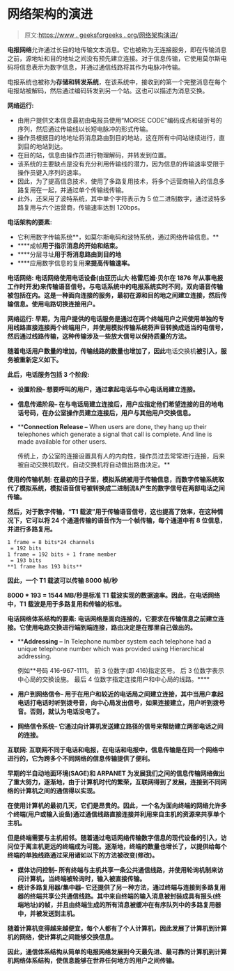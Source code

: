 # 网络架构的演进

> 原文:[https://www . geeksforgeeks . org/网络架构演进/](https://www.geeksforgeeks.org/evolution-of-network-architecture/)

**电报网络**允许通过长目的地传输文本消息。它也被称为无连接服务，即在传输消息之前，源地址和目的地址之间没有预先建立连接。对于信息传输，它使用莫尔斯电码将信息表示为数字信息，并通过通信线路将其作为电脉冲传输。

电报系统也被称为**存储和转发系统**，在该系统中，接收到的第一个完整消息在每个电报站被解码，然后通过编码转发到另一个站。这也可以描述为消息交换。

**网络运行:**

*   由用户提供文本信息最初由电报员使用“MORSE CODE”编码成点和破折号的序列，然后通过传输线以长短电脉冲的形式传输。
*   操作员根据目的地地址将消息路由到目的地站，这在所有中间站继续进行，直到目的地站到达。
*   在目的站，信息由操作员进行物理解码，并转发到位置。
*   该系统的主要缺点是没有充分利用传输线的潜力，因为信息的传输速率受限于操作员键入序列的速率。
*   因此，为了提高信息技术，使用了多路复用技术，将多个运营商输入的信息多路复用在一起，并通过单个传输线传输。
*   此外，还采用了波特系统，其中单个字符表示为 5 位二进制数字，通过波特多路复用与六个运营商，传输速率达到 120bps。

**电话架构的要素:**

*   它利用数字传输系统**，如莫尔斯电码和波特系统，通过网络传输信息。**
*   ****成帧**用于指示消息的开始和结束。**
*   ****分层寻址**用于将消息路由到目的地**
*   ****应用数字信息的复用**来提高传输速率。**

****电话网络:**
电话网络使用电话设备(由亚历山大·格雷厄姆·贝尔在 1876 年从事电报工作时开发)来传输语音信号。与电话系统中的电报系统实时不同，双向语音传输被包括在内。这是一种**面向连接的服务**，最初在源和目的地之间建立连接，然后传输信息。使用**电路切换**连接用户。**

****网络运行:**
早期，为用户提供的电话服务是通过在两个终端用户之间使用单独的专用线路直接连接两个终端用户，并使用模拟传输系统将声音转换成适当的电信号，然后通过线路传输，这种传输涉及一些放大信号以保持质量的方法。**

**随着电话用户数量的增加，传输线路的数量也增加了，因此**电话交换机**被引入，服务被重新定义如下。**

**此后，电话服务包括 3 个阶段:**

*   ****设置阶段–**
    想要呼叫的用户，通过拿起电话与中心电话局建立连接。**
*   ****信息传递阶段–**
    在与电话局建立连接后，用户应指定他们希望连接的目的地电话号码，在办公室操作员建立连接后，用户与其他用户交换信息。**
*   ****Connection Release –**
    When users are done, they hang up their telephones which generate a signal that call is complete. And line is made available for other users.

    传统上，办公室的连接设置具有人的内向性，操作员过去常常进行连接，后来被自动交换机取代，自动交换机将自动做出路由决定。** 

****使用的传输机制:**
在最初的日子里，模拟系统被用于传输信息，而数字传输系统取代了模拟系统，模拟语音信号被转换成二进制流&产生的数字信号在两部电话之间传输。**

**然后，对于数字传输，“T1 载波”用于传输语音信号，这也提高了效率，在这种情况下，它可以将 24 个通道传输的语音作为一个帧传输，每个通道中有 8 位信息，并进行多路复用。**

```
1 frame = 8 bits*24 channels
 = 192 bits
1 frame = 192 bits + 1 frame member
 = 193 bits
**1 frame has 193 bits** 
```

**因此，一个 T1 载波可以传输 **8000 帧/秒****

**8000 * 193 = 1544 MB/秒是标准 T1 载波实现的数据速率。因此，在电话网络中，T1 载波是用于多路复用和传输的标准。**

****电话网络体系结构的要素:**
电话网络是面向连接的，它要求在传输信息之前建立连接。它使用**电路交换**进行端到端连接，路由决定是在那里自己做出的。**

*   ****Addressing –**
    In Telephone number system each telephone had a unique telephone number which was provided using Hierarchical addressing.

    例如**号码 416-967-1111。
    前 3 位数字(即 416)指定区号。
    后 3 位数字表示中心局的交换设施。
    最后 4 位数字指定连接用户和中心局的线路。**** 
*   ******用户到网络信令–**
    用于在用户和较近的电话局之间建立连接，其中当用户拿起电话打电话时听到拨号音，向中心局发出信号，如果连接建立，用户听到拨号音。否则，就认为电话没电了。****
*   ******网络信令系统–**
    它通过向计算机发送建立路径的信号来帮助建立两部电话之间的连接。****

******互联网:**
互联网不同于电话和电报，在电话和电报中，信息传输是在同一个网络中进行的，它为跨多个不同网络的信息传输提供了便利。****

****早期的半自动地面环境(SAGE)和 ARPANET 为发展我们之间的信息传输网络做出了重大努力，逐渐地，由于计算机时代的繁荣，互联网得到了发展，连接到不同网络的计算机之间的通信得以实现。****

****在使用计算机的最初几天，它们是昂贵的。因此，一个名为面向终端的网络允许多个终端(用户或输入设备)通过通信线路直接连接并利用来自主机的资源来共享单个主机。****

****但是终端需要与主机相邻。随着通过电话网络传输数字信息的现代设备的引入，访问位于离主机更远的终端成为可能。逐渐地，终端的数量也增长了，以提供给每个终端的单独线路通过采用诸如以下的方法被改变(修改)。****

*   ******媒体访问控制–**
    所有终端与主机共享一条公共通信线路，并使用轮询机制来访问计算机，当终端被轮询时，输入被直接传输。****
*   ******统计多路复用器/集中器–**
    它还提供了另一种方法，通过终端与连接到多路复用器的终端共享公共通信线路。其中来自终端的输入消息被封装成具有报头(终端地址)的帧，并且由终端生成的所有消息被缓冲在有序队列中的多路复用器中，并被发送到主机。****

****随着计算机变得越来越便宜，每个人都有了个人计算机，因此发展了计算机到计算机的网络，使计算机之间能够交换信息。****

****因此，通信体系结构从简单的电报网络发展到今天最先进、最可靠的计算机到计算机网络体系结构，使信息能够在世界任何地方的用户之间传输。****